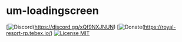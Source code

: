# um-loadingscreen
[![Discord](https://cdn.discordapp.com/attachments/715130970294059088/1044855172494532628/discord.png)(https://discord.gg/xQf9NXJNUN)
[![Donate](https://cdn.discordapp.com/attachments/715130970294059088/1044848075996405820/coffee.png)(https://royal-resort-rp.tebex.io/)
[![License MIT](https://cdn.discordapp.com/attachments/715130970294059088/1044845854508449822/license.png)](https://choosealicense.com/licenses/mit/)
